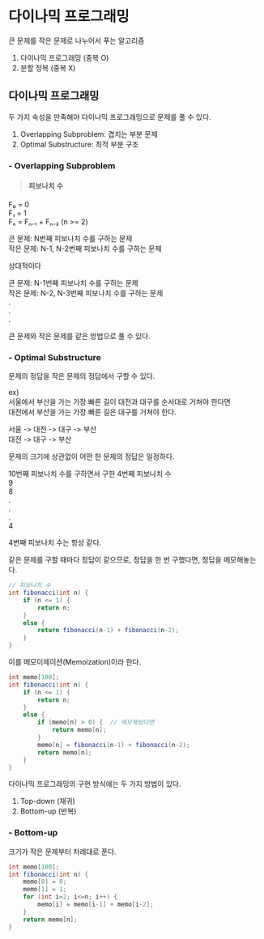 # 다이나믹 프로그래밍

큰 문제를 작은 문제로 나누어서 푸는 알고리즘

1. 다이나믹 프로그래밍 (중복 O)
2. 분할 정복 (중복 X)

## 다이나믹 프로그래밍

두 가지 속성을 만족해야 다이나믹 프로그래밍으로 문제를 풀 수 있다.

1. Overlapping Subproblem: 겹치는 부분 문제
2. Optimal Substructure: 최적 부분 구조

### - Overlapping Subproblem

> #### 피보나치 수

F₀ = 0  
F₁ = 1  
Fₙ = Fₙ₋₁ + Fₙ₋₂ (n >= 2)

큰 문제: N번째 피보나치 수를 구하는 문제  
작은 문제: N-1, N-2번째 피보나치 수를 구하는 문제

상대적이다

큰 문제: N-1번째 피보나치 수를 구하는 문제  
작은 문제: N-2, N-3번째 피보나치 수를 구하는 문제  
.  
.  
.  

큰 문제와 작은 문제를 같은 방법으로 풀 수 있다.

### - Optimal Substructure

문제의 정답을 작은 문제의 정답에서 구할 수 있다.

ex)  
서울에서 부산을 가는 가장 빠른 길이 대전과 대구를 순서대로 거쳐야 한다면  
대전에서 부산을 가는 가장 빠른 길은 대구를 거쳐야 한다.

서울 -> 대전 -> 대구 -> 부산  
대전 -> 대구 -> 부산

문제의 크기에 상관없이 어떤 한 문제의 정답은 일정하다.

10번째 피보나치 수를 구하면서 구한 4번째 피보나치 수  
9  
8  
.  
.  
.  
4

4번째 피보나치 수는 항상 같다.

같은 문제를 구할 때마다 정답이 같으므로, 정답을 한 번 구했다면, 정답을 메모해놓는다.

```java
// 피보나치 수
int fibonacci(int n) {
    if (n <= 1) {
        return n;
    }
    else {
        return fibonacci(n-1) + fibonacci(n-2);
    }
}
```

이를 메모이제이션(Memoization)이라 한다.

```java
int memo[100];
int fibonacci(int n) {
    if (n <= 1) {
        return n;
    }
    else {
        if (memo[n] > 0) {  // 메모해놨다면
            return memo[n];
        }
        memo[n] = fibonacci(n-1) + fibonacci(n-2);
        return memo[n];
    }
}
```

다이나믹 프로그래밍의 구현 방식에는 두 가지 방법이 있다.

1. Top-down (재귀)
2. Bottom-up (반복)

### - Bottom-up

크기가 작은 문제부터 차례대로 푼다.

```java
int memo[100];
int fibonacci(int n) {
    memo[0] = 0;
    memo[1] = 1;
    for (int i=2; i<=n; i++) {
        memo[i] = memo[i-1] + memo[i-2];
    }
    return memo[n];
}
```
